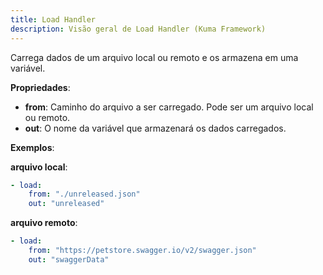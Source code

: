 ```yaml
---
title: Load Handler
description: Visão geral de Load Handler (Kuma Framework)
---
```


Carrega dados de um arquivo local ou remoto e os armazena em uma variável.

**Propriedades**:
- **from**: Caminho do arquivo a ser carregado. Pode ser um arquivo local ou remoto.
- **out**: O nome da variável que armazenará os dados carregados.

**Exemplos**:

**arquivo local**:
```yaml
- load:
    from: "./unreleased.json"
    out: "unreleased"
```

**arquivo remoto**:
```yaml
- load:
    from: "https://petstore.swagger.io/v2/swagger.json"
    out: "swaggerData"
```